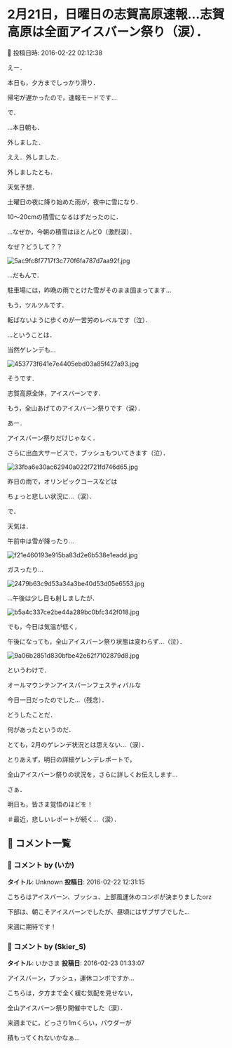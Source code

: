 # 2月21日，日曜日の志賀高原速報…志賀高原は全面アイスバーン祭り（涙）．

📅 投稿日時: 2016-02-22 02:12:38

えー．


本日も，夕方までしっかり滑り．


帰宅が遅かったので，速報モードです…





で．


…本日朝も．


外しました．


ええ．外しました．


外しましたとも．


天気予想．





土曜日の夜に降り始めた雨が，夜中に雪になり．


10～20cmの積雪になるはずだったのに．


…なぜか，今朝の積雪はほとんど0（激烈涙）．


なぜ？どうして？？




![5ac9fc8f7717f3c770f6fa787d7aa92f.jpg](images/5ac9fc8f7717f3c770f6fa787d7aa92f.jpg)




…だもんで．


駐車場には，昨晩の雨でとけた雪がそのまま固まってます…


もう，ツルツルです．


転ばないように歩くのが一苦労のレベルです（泣）．





…ということは．


当然ゲレンデも…




![453773f641e7e4405ebd03a85f427a93.jpg](images/453773f641e7e4405ebd03a85f427a93.jpg)




そうです．


志賀高原全体，アイスバーンです．


もう，全山あげてのアイスバーン祭りです（涙）．





あー．


アイスバーン祭りだけじゃなく．


さらに出血大サービスで，ブッシュもついてきます（泣）．




![33fba6e30ac62940a022f721fd746d65.jpg](images/33fba6e30ac62940a022f721fd746d65.jpg)




昨日の雨で，オリンピックコースなどは


ちょっと悲しい状況に…（涙）．





で．


天気は．


午前中は雪が降ったり…




![f21e460193e915ba83d2e6b538e1eadd.jpg](images/f21e460193e915ba83d2e6b538e1eadd.jpg)




ガスったり…




![2479b63c9d53a34a3be40d53d05e6553.jpg](images/2479b63c9d53a34a3be40d53d05e6553.jpg)







…午後は少し日も射しましたが．




![b5a4c337ce2be44a289bc0bfc342f018.jpg](images/b5a4c337ce2be44a289bc0bfc342f018.jpg)




でも，今日は気温が低く，


午後になっても，全山アイスバーン祭り状態は変わらず…（泣）．




![9a06b2851d830bfbe42e62f7102879d8.jpg](images/9a06b2851d830bfbe42e62f7102879d8.jpg)




というわけで．


オールマウンテンアイスバーンフェスティバルな


今日一日だったのでした…（残念）．





どうしたことだ．


何があったというのだ．


とても，2月のゲレンデ状況とは思えない…（涙）．





とりあえず，明日の詳細ゲレンデレポートで，


全山アイスバーン祭りの状況を，さらに詳しくお伝えします…


さぁ．


明日も，皆さま覚悟のほどを！


＃最近，悲しいレポートが続く…（涙）．

## 💬 コメント一覧

### 💬 コメント by (いか)
**タイトル**: Unknown
**投稿日**: 2016-02-22 12:31:15

こちらはアイスバーン、ブッシュ、上部風運休のコンボが決まりましたorz

下部は、朝こそアイスバーンでしたが、昼頃にはザブザブでした…

来週に期待です！

### 💬 コメント by (Skier_S)
**タイトル**: いかさま
**投稿日**: 2016-02-23 01:33:07

アイスバーン，ブッシュ，運休コンボですか…

こちらは，夕方まで全く緩む気配を見せない，

全山アイスバーン祭り開催中でした（涙）．



来週までに，どっさり1mくらい，パウダーが

積もってくれないかなぁ…

